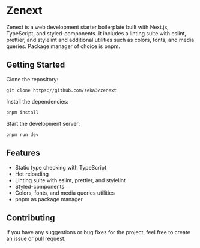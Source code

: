 # Zenext

Zenext is a web development starter boilerplate built with Next.js, TypeScript, and styled-components. It includes a linting suite with eslint, prettier, and stylelint and additional utilities such as colors, fonts, and media queries. Package manager of choice is pnpm.

## Getting Started

Clone the repository:

```
git clone https://github.com/zeka3/zenext
```

Install the dependencies:

```
pnpm install
```

Start the development server:

```
pnpm run dev
```

## Features

- Static type checking with TypeScript
- Hot reloading
- Linting suite with eslint, prettier, and stylelint
- Styled-components
- Colors, fonts, and media queries utilities
- pnpm as package manager

## Contributing

If you have any suggestions or bug fixes for the project, feel free to create an issue or pull request.
